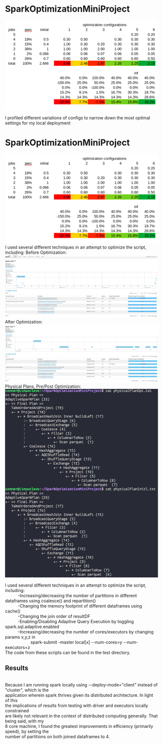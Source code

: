 # SparkOptimizationMiniProject
![alt text](https://raw.githubusercontent.com/conner-mcnicholas/SparkOptimizationMiniProject/main/images/compare.png)

I profiled different variations of configs to narrow down the most optimal settings for my local deployment
# SparkOptimizationMiniProject
![alt text](https://raw.githubusercontent.com/conner-mcnicholas/SparkOptimizationMiniProject/main/images/compare.png)
I used several different techniques in an attempt to optimize the script, including: 
Before Optimization:
<br>
![alt text](https://raw.githubusercontent.com/conner-mcnicholas/SparkOptimizationMiniProject/main/images/spark_ui_before_summary.png)
<br>
After Optimization:
<br>
![alt text](https://raw.githubusercontent.com/conner-mcnicholas/SparkOptimizationMiniProject/main/images/spark_ui_after_summary.png)
<br>
Physical Plans, Pre/Post Optimization:
<br>
![alt text](https://raw.githubusercontent.com/conner-mcnicholas/SparkOptimizationMiniProject/main/images/physicalplans.png)

I used several different techniques in an attempt to optimize the script, including:  
&emsp;&emsp;&emsp;-Increasing/decreasing the number of partitions in different dataframes using coalesce() and repartition()
<br>
&emsp;&emsp;&emsp;-Changing the memory footprint of different dataframes using cache()
<br>
&emsp;&emsp;&emsp;-Changing the join order of resultDF
<br>
&emsp;&emsp;&emsp;-Enabling/Disabling Adaptive Query Execution by toggling spark.sql.adaptive.enabled
<br>
&emsp;&emsp;&emsp;-Increasing/decreasing the number of cores/executors by changing params x,y,z in
<br>
&emsp;&emsp;&emsp;&emsp;&emsp;&emsp;spark-submit -master local[x] --num-cores=y --num-executors=z
<br>
The code from these scripts can be found in the test directory.
<br> 
## Results
<br>
Because I am running spark locally using --deploy-mode="client" instead of "cluster", which is the
<br>
application wherein spark thrives given its distributed architecture.  In light of this
<br>
the implications of results from testing with driver and executors locally constrained
<br>
are likely not relevant in the context of distributed computing generally.  That being said, with my
<br>
8 core machine, I found the greatest improvements in efficiency (primarily speed), by setting the
<br>
number of partitions on both joined dataframes to 4.
<br>
<br>



